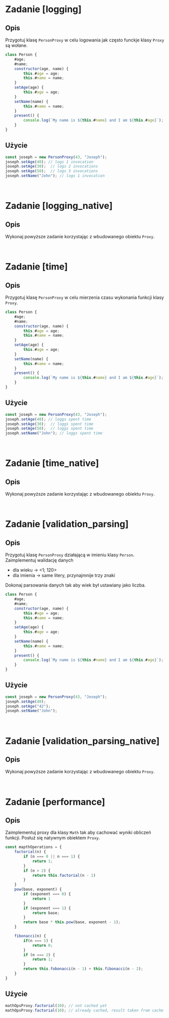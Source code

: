 # Zadanie [logging]
## Opis
Przygotuj klasę `PersonProxy` w celu logowania jak często funckje klasy `Proxy` są wołane.

```javascript
class Person {
    #age;
    #name;
    constructor(age, name) {
        this.#age = age;
        this.#name = name;
    }
    setAge(age) {
        this.#age = age;
    }
    setName(name) {
        this.#name = name;
    }
    present() {
        console.log(`My name is ${this.#name} and I am ${this.#age}`);
    }
}
```

## Użycie
```javascript
const joseph = new PersonProxy(43, "Joseph");
joseph.setAge(40); // logs 1 invocation
joseph.setAge(30);  // logs 2 invocations
joseph.setAge(50);  // logs 3 invocations
joseph.setName("John"); // logs 1 invocation
```

<br>

# Zadanie [logging_native]
## Opis
Wykonaj powyższe zadanie korzystając z wbudowanego obiektu `Proxy`.

<br>

# Zadanie [time]
## Opis
Przygotuj klasę `PersonProxy` w celu mierzenia czasu wykonania funkcji klasy `Proxy`.

```javascript
class Person {
    #age;
    #name;
    constructor(age, name) {
        this.#age = age;
        this.#name = name;
    }
    setAge(age) {
        this.#age = age;
    }
    setName(name) {
        this.#name = name;
    }
    present() {
        console.log(`My name is ${this.#name} and I am ${this.#age}`);
    }
}
```

## Użycie
```javascript
const joseph = new PersonProxy(43, "Joseph");
joseph.setAge(40); // loggs spent time
joseph.setAge(30);  // loggs spent time
joseph.setAge(50);  // loggs spent time
joseph.setName("John"); // loggs spent time
```

<br>

# Zadanie [time_native]
## Opis
Wykonaj powyższe zadanie korzystając z wbudowanego obiektu `Proxy`.

<br>

# Zadanie [validation_parsing]
## Opis
Przygotuj klasę `PersonProxy` działającą w imieniu klasy `Person`. Zaimplementuj walidację danych
- dla wieku -> <1; 120>
- dla imienia -> same litery, przynajmnije trzy znaki

Dokonaj parsowania danych tak aby wiek był ustawiany jako liczba.

```javascript
class Person {
    #age;
    #name;
    constructor(age, name) {
        this.#age = age;
        this.#name = name;
    }
    setAge(age) {
        this.#age = age;
    }
    setName(name) {
        this.#name = name;
    }
    present() {
        console.log(`My name is ${this.#name} and I am ${this.#age}`);
    }
}
```

## Użycie
```javascript
const joseph = new PersonProxy(43, "Joseph");
joseph.setAge(40);
joseph.setAge("42");
joseph.setName("John");
```

<br>

# Zadanie [validation_parsing_native]
## Opis
Wykonaj powyższe zadanie korzystając z wbudowanego obiektu `Proxy`.

<br>

# Zadanie [performance]
## Opis
Zaimplementuj proxy dla klasy `Math` tak aby cachować wyniki obliczeń funkcji. Posłuż się natywnym obiektem `Proxy`.

```javascript
const mapthOperations = {
    factorial(n) {
        if (n === 0 || n === 1) {
            return 1;
        }
        if (n > 2) {
            return this.factorial(n - 1)
        }
    }
    pow(base, exponent) {
        if (exponent === 0) {
            return 1
        }
        if (exponent === 1) {
            return base;
        }
        return base * this.pow(base, exponent - 1);
    }

    fibonacci(n) {
        if(n === 1) {
            return 0;
        }
        if (n === 2) {
            return 1;
        }
        return this.fobonacci(n - 1) + this.fibonacci(n - 2);
    }
}
```

## Użycie
```javascript
mathOpsProxy.factorial(10); // not cached yet
mathOpsProxy.factorial(10); // already cached, result taken from cache
```

<br>

